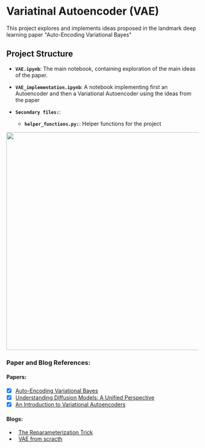 # Variatinal Autoencoder (VAE)
This project explores and implements ideas proposed in the landmark deep learning paper "Auto-Encoding Variational Bayes"

## Project Structure
- **`VAE.ipynb`**: The main notebook, containing exploration of the main ideas of the paper.

- **`VAE_implementation.ipynb`**: A notebook implementing first an Autoencoder and then a Variational Autoencoder using the ideas from the paper

- **`Secondary files:`**:
    - **`helper_functions.py:`**: Helper functions for the project
  


<p align="center">
  <img src="data/cat_patchified.png" width="570"/>
</p>

### Paper and Blog References:

#### Papers:
- [x]  [Auto-Encoding Variational Bayes](https://arxiv.org/abs/1312.6114) <br>
- [x] [Understanding Diffusion Models: A Unified Perspective](https://arxiv.org/abs/2208.11970)<br>
- [x] [An Introduction to Variational Autoencoders](https://arxiv.org/abs/1906.02691)

#### Blogs:
- &nbsp; [The Reparameterization Trick](https://gregorygundersen.com/blog/2018/04/29/reparameterization/)
- &nbsp; [VAE from scracth](https://medium.com/@sofeikov/implementing-variational-autoencoders-from-scratch-533782d8eb95)







